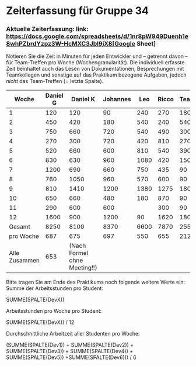 # Zeiterfassung für Gruppe 34

### Aktuelle Zeiterfassung: link: https://docs.google.com/spreadsheets/d/1nr8pW949Duenh1e8whPZbrdYzpz3W-HcMXC3Jbl9jX8[Google Sheet]

Notieren Sie die Zeit in Minuten für jeden Entwickler und – getrennt davon – für Team-Treffen pro Woche (Wochengranularität).
Die individuell erfasste Zeit beinhaltet auch das Lesen von Dokumentationen, Besprechungen mit Teamkollegen und sonstige auf das Praktikum bezogene Aufgaben, jedoch *nicht* das Team-Treffen (= letzte Spalte).

| Woche         | Daniel G | Daniel K                     | Johannes | Leo  | Ricco | Team |
|---------------|----------|------------------------------|----------|------|-------|------|
| 1             | 120      | 120                          | 90       | 240  | 270   | 180  |
| 2             | 450      | 420                          | 180      | 540  | 240   | 540  |
| 3             | 750      | 660                          | 720      | 540  | 490   | 300  |
| 4             | 270      | 300                          | 720      | 420  | 810   | 270  |
| 5             | 520      | 660                          | 600      | 810  | 540   | 390  |
| 6             | 830      | 630                          | 960      | 1080 | 420   | 150  |
| 7             | 1200     | 690                          | 660      | 750  | 435   | 90   |
| 8             | 760      | 1050                         | 960      | 570  | 600   | 90   |
| 9             | 810      | 1410                         | 1200     | 1380 | 1275  | 180  |
| 10            | 650      | 660                          | 480      | 180  | 870   | 90   |
| 11            | 290      | 600                          | 600      |      | 300   | 90   |
| 12            | 1600     | 900                          | 1200     | 90   | 1620  | 180  |
| Gesamt        | 8250     | 8100                         | 8370     | 6600 | 7870  | 2550 |
| pro Woche     | 687      | 675                          | 697      | 550  | 655   | 212  |
| Alle Zusammen | 653      | (Nach Formel ohne Meeting!!) |          |      |       |      |

Bitte tragen Sie am Ende des Praktikums noch folgende weitere Werte ein:
Summe der Arbeitsstunden pro Student:

SUMME(SPALTE(DevX))

Arbeitsstunden pro Woche pro Student:

SUMME(SPALTE(DevX)) / 12

Durchschnittliche Arbeitzeit aller Studenten pro Woche:

(SUMME(SPALTE(Dev1)) + SUMME(SPALTE(Dev2)) + SUMME(SPALTE(Dev3)) + SUMME(SPALTE(Dev4)) + SUMME(SPALTE(Dev5)) +SUMME(SPALTE(Dev6))) / 6
